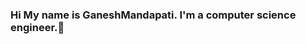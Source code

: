 ### Hi My name is GaneshMandapati. I'm a computer science engineer.👋

<!--
**GaneshMandapati/GaneshMandapati** is a ✨ _special_ ✨ repository because its `README.md` (this file) appears on your GitHub profile.

Here are some ideas to get you started:

- 🔭 I’m currently working on React js and Java.
- 🌱 I’m currently learning Node Js.
- 👯 I’m looking to collaborate on React Projects. 
- 📫 How to reach me:Gmail: mandapatiganesh389@gmail.com

